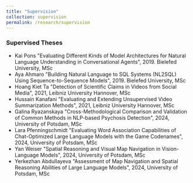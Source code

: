 ```yaml
---
title: "Supervision"
collection: supervision
permalink: /research/supervision
---
```


### Supervised Theses

* Kai Pons "Evaluating Different Kinds of Model Architectures for Natural Language Understanding in Conversational Agents", 2019. Bielefed University, MSc
* Aya Ahmaro "Building Natural Language to SQL Systems (NL2SQL) Using Sequence-to-Sequence Models", 2019. Bielefed University, MSc
* Hoang Kiet Ta "Detection of Scientific Claims in Videos from Social Media", 2021, Leibniz University Hannover, MSc
* Hussain Kanafani "Evaluating and Extending Unsupervised Video Summarization Methods", 2021, Leibniz University Hannover, MSc
* Galina Ryazanskaya "Cross-Methodological Comparison and Validation of Common Methods in NLP-based Psychosis Detection", 2024, University of Potsdam, MSc
* Lara Pfenningschmidt "Evaluating Word Association Capabilities of Chat-Optimized Large Language Models with the Game Codenames", 2024, University of Potsdam, MSc
* Yan Weiser "Spatial Reasoning and Visual Map Navigation in Vision-Language Models", 2024, University of Potsdam, MSc
* Yerkezhan Abdullayeva "Assessment of Map Navigation and Spatial Reasoning Abilities of Large Language Models", 2024, University of Potsdam, MSc

<br/>
<br/>